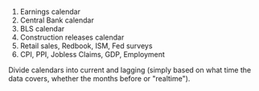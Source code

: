 1. Earnings calendar
2. Central Bank calendar
3. BLS calendar
4. Construction releases calendar
5. Retail sales, Redbook, ISM, Fed surveys
6. CPI, PPI, Jobless Claims, GDP, Employment 

Divide calendars into current and lagging (simply based on what time the data covers, whether the months before or "realtime"). 
